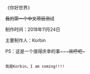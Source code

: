 《你好世界》

~~我的第一个中文项目测试~~

制作时间：2018年11月24日

主要制作人：Korbin

PS：这是一个值得庆幸的事~~~~~欢呼吧~~~

~~~~你好，世界。

我是Korbin，I am coming!!!!

